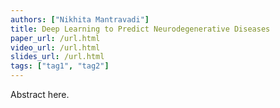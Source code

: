 ```yaml
---
authors: ["Nikhita Mantravadi"]
title: Deep Learning to Predict Neurodegenerative Diseases
paper_url: /url.html
video_url: /url.html
slides_url: /url.html
tags: ["tag1", "tag2"]
---
```


Abstract here.
